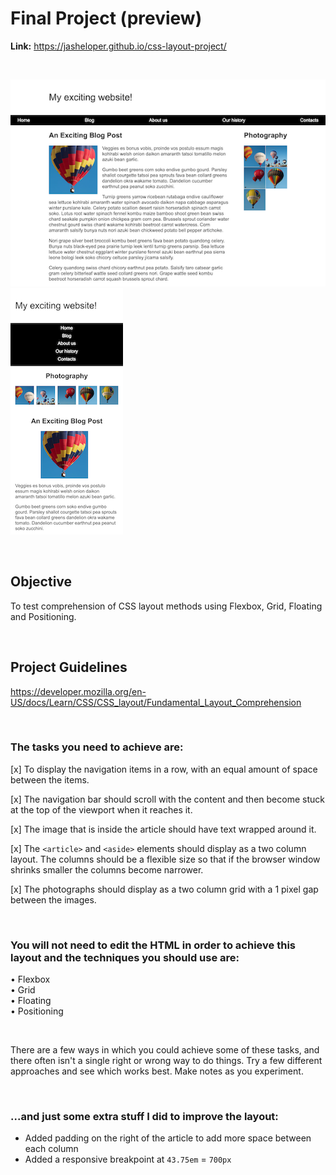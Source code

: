 # Final Project (preview)
**Link:** https://jasheloper.github.io/css-layout-project/

<br>

![CSS Layout Desktop Preview](/images/desktop-preview.png)
![CSS Layout Mobile Preview](/images/preview-mobile-layout.png)

<br>

## Objective
To test comprehension of CSS layout methods using Flexbox, Grid, Floating and Positioning.

<br>

## Project Guidelines
https://developer.mozilla.org/en-US/docs/Learn/CSS/CSS_layout/Fundamental_Layout_Comprehension

<br>

### **The tasks you need to achieve are:**

[x] To display the navigation items in a row, with an equal amount of space between the items.

[x] The navigation bar should scroll with the content and then become stuck at the top of the viewport when it reaches it.

[x] The image that is inside the article should have text wrapped around it.

[x] The `<article>` and `<aside>` elements should display as a two column layout. The columns should be a flexible size so that if the browser window shrinks smaller the columns become narrower.

[x] The photographs should display as a two column grid with a 1 pixel gap between the images.

<br>

### **You will not need to edit the HTML in order to achieve this layout and the techniques you should use are:**

• Flexbox <br>
• Grid <br>
• Floating <br>
• Positioning

<br>

There are a few ways in which you could achieve some of these tasks, and there often isn't a single right or wrong way to do things. Try a few different approaches and see which works best. Make notes as you experiment.

<br>

### **...and just some extra stuff I did to improve the layout:**
- Added padding on the right of the article to add more space between each column
- Added a responsive breakpoint at `43.75em` = `700px`